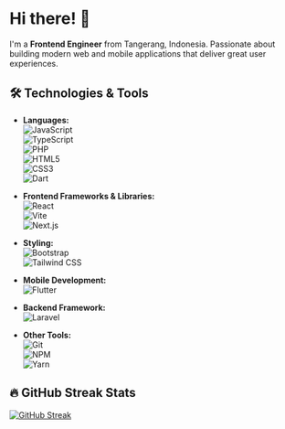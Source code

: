 # Hi there! 👋

I'm a **Frontend Engineer** from Tangerang, Indonesia. Passionate about building modern web and mobile applications that deliver great user experiences.

## 🛠 Technologies & Tools

- **Languages:**  
  ![JavaScript](https://img.shields.io/badge/-JavaScript-black?style=flat-square&logo=javascript)  
  ![TypeScript](https://img.shields.io/badge/-TypeScript-black?style=flat-square&logo=typescript)  
  ![PHP](https://img.shields.io/badge/-PHP-black?style=flat-square&logo=php)  
  ![HTML5](https://img.shields.io/badge/-HTML5-black?style=flat-square&logo=html5)  
  ![CSS3](https://img.shields.io/badge/-CSS3-black?style=flat-square&logo=css3)  
  ![Dart](https://img.shields.io/badge/-Dart-black?style=flat-square&logo=dart)  

- **Frontend Frameworks & Libraries:**  
  ![React](https://img.shields.io/badge/-React-black?style=flat-square&logo=react)  
  ![Vite](https://img.shields.io/badge/-Vite-black?style=flat-square&logo=Vite)  
  ![Next.js](https://img.shields.io/badge/-Next.js-black?style=flat-square&logo=nextdotjs)  

- **Styling:**  
  ![Bootstrap](https://img.shields.io/badge/-Bootstrap-black?style=flat-square&logo=bootstrap)  
  ![Tailwind CSS](https://img.shields.io/badge/-Tailwind%20CSS-black?style=flat-square&logo=tailwind-css)  

- **Mobile Development:**  
  ![Flutter](https://img.shields.io/badge/-Flutter-black?style=flat-square&logo=flutter)  

- **Backend Framework:**  
  ![Laravel](https://img.shields.io/badge/-Laravel-black?style=flat-square&logo=laravel)  

- **Other Tools:**  
  ![Git](https://img.shields.io/badge/-Git-black?style=flat-square&logo=git)  
  ![NPM](https://img.shields.io/badge/-NPM-black?style=flat-square&logo=npm)  
  ![Yarn](https://img.shields.io/badge/-Yarn-black?style=flat-square&logo=yarn)  


## 🔥 GitHub Streak Stats

[![GitHub Streak](https://streak-stats.demolab.com?user=your-github-username&theme=radical&hide_border=true)](https://git.io/streak-stats)

